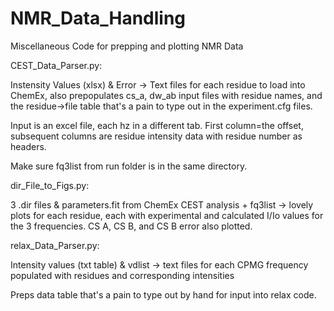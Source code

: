 # NMR_Data_Handling
Miscellaneous Code for prepping and plotting NMR Data


CEST_Data_Parser.py:

Instensity Values (xlsx) & Error -> Text files for each residue to load into ChemEx, also
prepopulates cs_a, dw_ab input files with residue names, and the residue->file table that's 
a pain to type out in the experiment.cfg files. 

Input is an excel file, each hz in a different tab. First column=the offset, 
subsequent columns are residue intensity data with residue number as headers.

Make sure fq3list from run folder is in the same directory.


dir_File_to_Figs.py:

3 .dir files & parameters.fit from ChemEx CEST analysis + fq3list -> lovely plots for each residue, each with experimental 
and calculated I/Io values for the 3 frequencies. CS A, CS B, and CS B error also plotted.


relax_Data_Parser.py:

Intensity values (txt table) & vdlist -> text files for each CPMG frequency populated with residues and corresponding intensities

Preps data table that's a pain to type out by hand for input into relax code.


